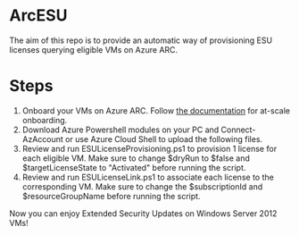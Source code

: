 # ArcESU
The aim of this repo is to provide an automatic way of provisioning ESU licenses querying eligible VMs on Azure ARC.
# Steps
1. Onboard your VMs on Azure ARC. Follow [the documentation]([https://link-url-here.org](https://learn.microsoft.com/en-us/azure/azure-arc/servers/onboard-service-principal)https://learn.microsoft.com/en-us/azure/azure-arc/servers/onboard-service-principal) for at-scale onboarding.
2. Download Azure Powershell modules on your PC and Connect-AzAccount or use Azure Cloud Shell to upload the following files.
3. Review and run ESULicenseProvisioning.ps1 to provision 1 license for each eligible VM. Make sure to change $dryRun to $false and $targetLicenseState to "Activated" before running the script.
4. Review and run ESULicenseLink.ps1 to associate each license to the corresponding VM. Make sure to change the $subscriptionId and $resourceGroupName before running the script.

Now you can enjoy Extended Security Updates on Windows Server 2012 VMs!
